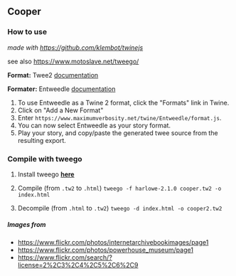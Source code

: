 ## Cooper

### How to use

*made with https://github.com/klembot/twinejs*

see also https://www.motoslave.net/tweego/

**Format:** Twee2 [documentation](https://dan-q.github.io/twee2/index.html)

**Formater:** Entweedle [documentation](https://www.maximumverbosity.net/twine/Entweedle/)
1. To use Entweedle as a Twine 2 format, click the "Formats" link in Twine. 
2. Click on "Add a New Format"
3. Enter `https://www.maximumverbosity.net/twine/Entweedle/format.js`. 
4. You can now select Entweedle as your story format. 
5. Play your story, and copy/paste the generated twee source from the resulting export. 

### Compile with tweego

1. Install tweego **[here](https://www.motoslave.net/tweego/)**

2. Compile (from `.tw2` to `.html`) ```tweego -f harlowe-2.1.0 cooper.tw2 -o index.html```

3. Decompile (from `.html` to `.tw2`) ```tweego -d index.html -o cooper2.tw2```

##### Images from

* https://www.flickr.com/photos/internetarchivebookimages/page1
* https://www.flickr.com/photos/powerhouse_museum/page1
* https://www.flickr.com/search/?license=2%2C3%2C4%2C5%2C6%2C9
